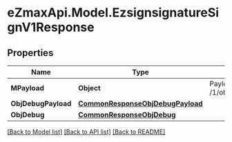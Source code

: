 
# eZmaxApi.Model.EzsignsignatureSignV1Response

## Properties

Name | Type | Description | Notes
------------ | ------------- | ------------- | -------------
**MPayload** | **Object** | Payload for POST /1/object/ezsignsignature/{pkiEzsignsignatureID}/sign | 
**ObjDebugPayload** | [**CommonResponseObjDebugPayload**](CommonResponseObjDebugPayload.md) |  | [optional] 
**ObjDebug** | [**CommonResponseObjDebug**](CommonResponseObjDebug.md) |  | [optional] 

[[Back to Model list]](../README.md#documentation-for-models)
[[Back to API list]](../README.md#documentation-for-api-endpoints)
[[Back to README]](../README.md)

